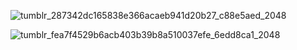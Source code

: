 ![tumblr_287342dc165838e366acaeb941d20b27_c88e5aed_2048](https://github.com/gooicide/gooicide/assets/163074010/ae668b23-a108-4af5-a265-9c7bdb1de3f6)

![tumblr_fea7f4529b6acb403b39b8a510037efe_6edd8ca1_2048](https://github.com/gooicide/gooicide/assets/163074010/b1a80abf-92d4-493a-8a35-844ba6d95d82)

